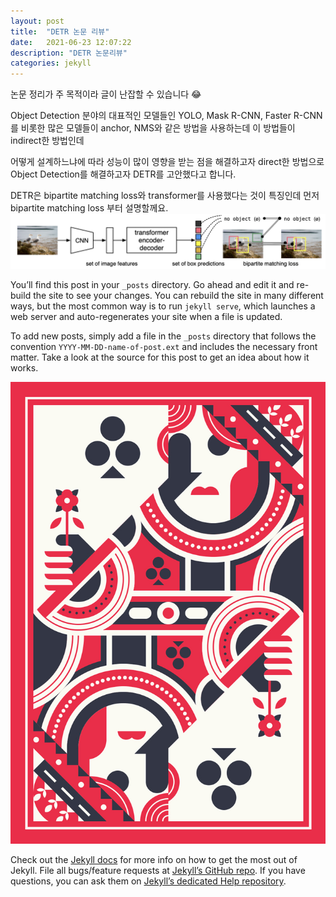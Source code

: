 ```yaml
---
layout: post
title:  "DETR 논문 리뷰"
date:   2021-06-23 12:07:22
description: "DETR 논문리뷰"
categories: jekyll
---
```


논문 정리가 주 목적이라 글이 난잡할 수 있습니다 😂

Object Detection 분야의 대표적인 모델들인 YOLO, Mask R-CNN, Faster R-CNN를 비롯한 많은 모델들이 anchor, NMS와 같은 방법을 사용하는데 이 방법들이 indirect한 방법인데

어떻게 설계하느냐에 따라 성능이 많이 영향을 받는 점을 해결하고자 direct한 방법으로 Object Detection를 해결하고자 DETR를 고안했다고 합니다.

DETR은 bipartite matching loss와 transformer를 사용했다는 것이 특징인데 먼저 bipartite matching loss 부터 설명할께요.
![detr1](/assets/images/detr_asset/detr1.png)

You’ll find this post in your `_posts` directory. Go ahead and edit it and re-build the site to see your changes. You can rebuild the site in many different ways, but the most common way is to run `jekyll serve`, which launches a web server and auto-regenerates your site when a file is updated.

To add new posts, simply add a file in the `_posts` directory that follows the convention `YYYY-MM-DD-name-of-post.ext` and includes the necessary front matter. Take a look at the source for this post to get an idea about how it works.

![Queen Full](/assets/images/Queen_Full.jpg)

Check out the [Jekyll docs][jekyll] for more info on how to get the most out of Jekyll. File all bugs/feature requests at [Jekyll’s GitHub repo][jekyll-gh]. If you have questions, you can ask them on [Jekyll’s dedicated Help repository][jekyll-help].

[jekyll]:      http://jekyllrb.com
[jekyll-gh]:   https://github.com/jekyll/jekyll
[jekyll-help]: https://github.com/jekyll/jekyll-help
